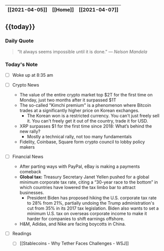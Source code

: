 | [[2021-04-05]] | [[Home]] | [[2021-04-07]] |
| :------------: | :------: | :------------: |

## {{today}}

### Daily Quote
> “It always seems impossible until it is done.”
> &mdash; <cite>Nelson Mandela</cite>

### Today's Note
- [ ] Woke up at 8:35 am
- [ ] Crypto News
	- The value of the entire crypto market top $2T for the first time on Monday, just two months after it surpassed $1T
	- The so-called "Kimchi premium" is a phenomenon where Bitcoin trades at a significantly higher price on Korean exchanges.
		- The Korean won is a restricted currency. You can't just freely sell it. You can't freely get it out of the country, trade it for USD.
	- XRP surpasses $1 for the first time since 2018: What’s behind the new rally? 
		- Mostly a technical rally, not too many fundamentals
	- Fidelity, Coinbase, Square form crypto council to lobby policy makers

- [ ] Financial News
	- After parting ways with PayPal, eBay is making a payments comeback
	- **Global tax:** Treasury Secretary Janet Yellen pushed for a global minimum corporate tax rate, citing a “30-year race to the bottom” in which countries have lowered the tax limbo bar to attract businesses.
		- President Biden has proposed hiking the U.S. corporate tax rate to 28% from 21%, partially undoing the Trump administration's cut from 35% in its 2017 tax legislation. Biden also wants to set a minimum U.S. tax on overseas corporate income to make it harder for companies to shift earnings offshore.
	- H&M, Adidas, and Nike are facing boycotts in China.
- [ ] Readings
	- [ ] [[Stablecoins - Why Tether Faces Challenges - WSJ]]
